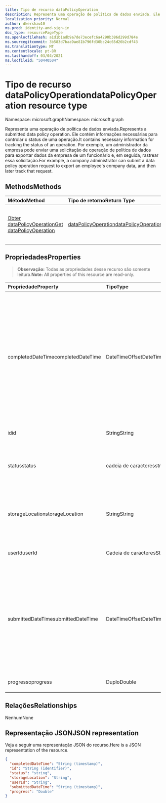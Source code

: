 ```yaml
---
title: Tipo de recurso dataPolicyOperation
description: Representa uma operação de política de dados enviada. Ele contém informações necessárias para controlar o status de uma operação. Por exemplo, um administrador da empresa pode enviar uma solicitação de operação de política de dados para exportar dados da empresa de um funcionário e, em seguida, rastrear essa solicitação.
localization_priority: Normal
author: dkershaw10
ms.prod: identity-and-sign-in
doc_type: resourcePageType
ms.openlocfilehash: a1d1b1adb9a7de73ecefc6a4290b386d299d784e
ms.sourcegitcommit: 3b583d7baa9ae81b796fd30bc24c65d26b2cdf43
ms.translationtype: MT
ms.contentlocale: pt-BR
ms.lasthandoff: 03/04/2021
ms.locfileid: "50440504"
---
```

# <a name="datapolicyoperation-resource-type"></a><span data-ttu-id="5d1ee-105">Tipo de recurso dataPolicyOperation</span><span class="sxs-lookup"><span data-stu-id="5d1ee-105">dataPolicyOperation resource type</span></span>

<span data-ttu-id="5d1ee-106">Namespace: microsoft.graph</span><span class="sxs-lookup"><span data-stu-id="5d1ee-106">Namespace: microsoft.graph</span></span>

<span data-ttu-id="5d1ee-107">Representa uma operação de política de dados enviada.</span><span class="sxs-lookup"><span data-stu-id="5d1ee-107">Represents a submitted data policy operation.</span></span> <span data-ttu-id="5d1ee-108">Ele contém informações necessárias para controlar o status de uma operação.</span><span class="sxs-lookup"><span data-stu-id="5d1ee-108">It contains necessary information for tracking the status of an operation.</span></span> <span data-ttu-id="5d1ee-109">Por exemplo, um administrador da empresa pode enviar uma solicitação de operação de política de dados para exportar dados da empresa de um funcionário e, em seguida, rastrear essa solicitação.</span><span class="sxs-lookup"><span data-stu-id="5d1ee-109">For example, a company administrator can submit a data policy operation request to export an employee's company data, and then later track that request.</span></span>

## <a name="methods"></a><span data-ttu-id="5d1ee-110">Methods</span><span class="sxs-lookup"><span data-stu-id="5d1ee-110">Methods</span></span>

| <span data-ttu-id="5d1ee-111">Método</span><span class="sxs-lookup"><span data-stu-id="5d1ee-111">Method</span></span>           | <span data-ttu-id="5d1ee-112">Tipo de retorno</span><span class="sxs-lookup"><span data-stu-id="5d1ee-112">Return Type</span></span>    |<span data-ttu-id="5d1ee-113">Descrição</span><span class="sxs-lookup"><span data-stu-id="5d1ee-113">Description</span></span>|
|:---------------|:--------|:----------|
|[<span data-ttu-id="5d1ee-114">Obter dataPolicyOperation</span><span class="sxs-lookup"><span data-stu-id="5d1ee-114">Get dataPolicyOperation</span></span>](../api/datapolicyoperation-get.md) | [<span data-ttu-id="5d1ee-115">dataPolicyOperation</span><span class="sxs-lookup"><span data-stu-id="5d1ee-115">dataPolicyOperation</span></span>](datapolicyoperation.md) |<span data-ttu-id="5d1ee-116">Leia as propriedades do objeto dataPolicyOperation.</span><span class="sxs-lookup"><span data-stu-id="5d1ee-116">Read properties of the dataPolicyOperation object.</span></span>|

## <a name="properties"></a><span data-ttu-id="5d1ee-117">Propriedades</span><span class="sxs-lookup"><span data-stu-id="5d1ee-117">Properties</span></span>

> <span data-ttu-id="5d1ee-118">**Observação:** Todas as propriedades desse recurso são somente leitura.</span><span class="sxs-lookup"><span data-stu-id="5d1ee-118">**Note:** All properties of this resource are read-only.</span></span>

| <span data-ttu-id="5d1ee-119">Propriedade</span><span class="sxs-lookup"><span data-stu-id="5d1ee-119">Property</span></span>     | <span data-ttu-id="5d1ee-120">Tipo</span><span class="sxs-lookup"><span data-stu-id="5d1ee-120">Type</span></span>   |<span data-ttu-id="5d1ee-121">Descrição</span><span class="sxs-lookup"><span data-stu-id="5d1ee-121">Description</span></span>|
|:---------------|:--------|:----------|
|<span data-ttu-id="5d1ee-122">completedDateTime</span><span class="sxs-lookup"><span data-stu-id="5d1ee-122">completedDateTime</span></span>|<span data-ttu-id="5d1ee-123">DateTimeOffset</span><span class="sxs-lookup"><span data-stu-id="5d1ee-123">DateTimeOffset</span></span>|<span data-ttu-id="5d1ee-124">Representa quando a solicitação para essa operação de política de dados foi concluída, em tempo UTC, usando o formato ISO 8601.</span><span class="sxs-lookup"><span data-stu-id="5d1ee-124">Represents when the request for this data policy operation was completed, in UTC time, using the ISO 8601 format.</span></span> <span data-ttu-id="5d1ee-125">Por exemplo, meia-noite em UTC no dia 1º de janeiro de 2014 teria esta aparência: `'2014-01-01T00:00:00Z'`.</span><span class="sxs-lookup"><span data-stu-id="5d1ee-125">For example, midnight UTC on Jan 1, 2014 would look like this: `'2014-01-01T00:00:00Z'`.</span></span> <span data-ttu-id="5d1ee-126">Nulo até que a operação seja concluída.</span><span class="sxs-lookup"><span data-stu-id="5d1ee-126">Null until the operation completes.</span></span>|
|<span data-ttu-id="5d1ee-127">id</span><span class="sxs-lookup"><span data-stu-id="5d1ee-127">id</span></span>|<span data-ttu-id="5d1ee-128">String</span><span class="sxs-lookup"><span data-stu-id="5d1ee-128">String</span></span>| <span data-ttu-id="5d1ee-129">Chave exclusiva para essa operação.</span><span class="sxs-lookup"><span data-stu-id="5d1ee-129">Unique key for this operation.</span></span> |
|<span data-ttu-id="5d1ee-130">status</span><span class="sxs-lookup"><span data-stu-id="5d1ee-130">status</span></span>|<span data-ttu-id="5d1ee-131">cadeia de caracteres</span><span class="sxs-lookup"><span data-stu-id="5d1ee-131">string</span></span>| <span data-ttu-id="5d1ee-132">Os valores possíveis são: `notStarted`, `running`, `complete`, `failed`, `unknownFutureValue`.</span><span class="sxs-lookup"><span data-stu-id="5d1ee-132">Possible values are: `notStarted`, `running`, `complete`, `failed`, `unknownFutureValue`.</span></span>|
|<span data-ttu-id="5d1ee-133">storageLocation</span><span class="sxs-lookup"><span data-stu-id="5d1ee-133">storageLocation</span></span>|<span data-ttu-id="5d1ee-134">String</span><span class="sxs-lookup"><span data-stu-id="5d1ee-134">String</span></span>|<span data-ttu-id="5d1ee-135">O local da URL para onde os dados estão sendo exportados para solicitações de exportação.</span><span class="sxs-lookup"><span data-stu-id="5d1ee-135">The URL location to where data is being exported for export requests.</span></span>|
|<span data-ttu-id="5d1ee-136">userId</span><span class="sxs-lookup"><span data-stu-id="5d1ee-136">userId</span></span>|<span data-ttu-id="5d1ee-137">Cadeia de caracteres</span><span class="sxs-lookup"><span data-stu-id="5d1ee-137">String</span></span>|<span data-ttu-id="5d1ee-138">A id do usuário no qual a operação é executada.</span><span class="sxs-lookup"><span data-stu-id="5d1ee-138">The id for the user on whom the operation is performed.</span></span>|
|<span data-ttu-id="5d1ee-139">submittedDateTime</span><span class="sxs-lookup"><span data-stu-id="5d1ee-139">submittedDateTime</span></span>|<span data-ttu-id="5d1ee-140">DateTimeOffset</span><span class="sxs-lookup"><span data-stu-id="5d1ee-140">DateTimeOffset</span></span>|<span data-ttu-id="5d1ee-141">Representa quando a solicitação para essa operação de dados foi enviada, em tempo UTC, usando o formato ISO 8601.</span><span class="sxs-lookup"><span data-stu-id="5d1ee-141">Represents when the request for this data operation was submitted, in UTC time, using the ISO 8601 format.</span></span> <span data-ttu-id="5d1ee-142">Por exemplo, meia-noite em UTC no dia 1° de janeiro de 2014 teria esta aparência: `'2014-01-01T00:00:00Z'`</span><span class="sxs-lookup"><span data-stu-id="5d1ee-142">For example, midnight UTC on Jan 1, 2014 would look like this: `'2014-01-01T00:00:00Z'`</span></span>|
|<span data-ttu-id="5d1ee-143">progresso</span><span class="sxs-lookup"><span data-stu-id="5d1ee-143">progress</span></span>|<span data-ttu-id="5d1ee-144">Duplo</span><span class="sxs-lookup"><span data-stu-id="5d1ee-144">Double</span></span>|<span data-ttu-id="5d1ee-145">Especifica o andamento de uma operação.</span><span class="sxs-lookup"><span data-stu-id="5d1ee-145">Specifies the progress of an operation.</span></span>|

## <a name="relationships"></a><span data-ttu-id="5d1ee-146">Relações</span><span class="sxs-lookup"><span data-stu-id="5d1ee-146">Relationships</span></span>
<span data-ttu-id="5d1ee-147">Nenhum</span><span class="sxs-lookup"><span data-stu-id="5d1ee-147">None</span></span>


## <a name="json-representation"></a><span data-ttu-id="5d1ee-148">Representação JSON</span><span class="sxs-lookup"><span data-stu-id="5d1ee-148">JSON representation</span></span>

<span data-ttu-id="5d1ee-149">Veja a seguir uma representação JSON do recurso.</span><span class="sxs-lookup"><span data-stu-id="5d1ee-149">Here is a JSON representation of the resource.</span></span>

<!-- {
  "blockType": "resource",
  "optionalProperties": [

  ],
  "@odata.type": "microsoft.graph.dataPolicyOperation"
}-->

```json
{
  "completedDateTime": "String (timestamp)",
  "id": "String (identifier)",
  "status": "string",
  "storageLocation": "String",
  "userId": "String",
  "submittedDateTime": "String (timestamp)",
  "progress": "Double"
}

```

<!-- uuid: 8fcb5dbc-d5aa-4681-8e31-b001d5168d79
2015-10-25 14:57:30 UTC -->
<!-- {
  "type": "#page.annotation",
  "description": "dataPolicyOperation resource",
  "keywords": "",
  "section": "documentation",
  "tocPath": ""
}-->


